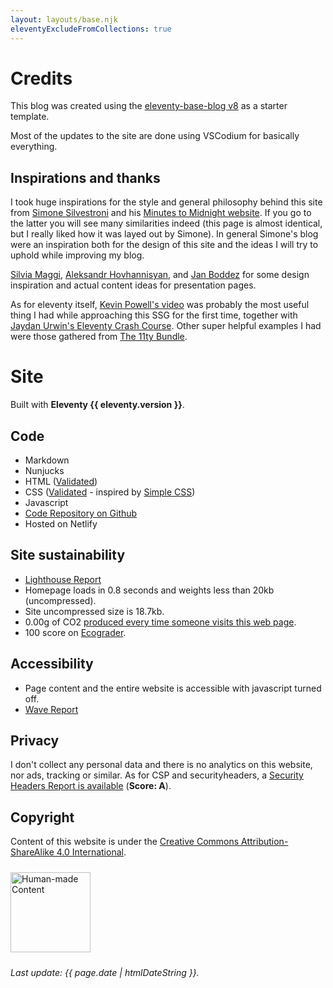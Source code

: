 ```yaml
---
layout: layouts/base.njk
eleventyExcludeFromCollections: true
---
```

# Credits

This blog was created using the [eleventy-base-blog v8](https://github.com/11ty/eleventy-base-blog) as a starter template.

Most of the updates to the site are done using VSCodium for basically everything.

## Inspirations and thanks

I took huge inspirations for the style and general philosophy behind this site from [Simone Silvestroni](https://simonesilvestroni.com/) and his [Minutes to Midnight website](https://minutestomidnight.co.uk). If you go to the latter you will see many similarities indeed (this page is almost identical, but I really liked how it was layed out by Simone). In general Simone's blog were an inspiration both for the design of this site and the ideas I will try to uphold while improving my blog.

[Silvia Maggi](https://silviamaggidesign.com/about/), [Aleksandr Hovhannisyan](https://www.aleksandrhovhannisyan.com/about/), and [Jan Boddez](https://jan.boddez.net/) for some design inspiration and actual content ideas for presentation pages.

As for eleventy itself, [Kevin Powell's video](https://www.youtube.com/watch?v=4wD00RT6d-g) was probably the most useful thing I had while approaching this SSG for the first time, together with [Jaydan Urwin's Eleventy Crash Course](https://www.youtube.com/playlist?list=PLtLXFsdHI8JTwScHvB924dY3PNwNJjjuW). Other super helpful examples I had were those gathered from [The 11ty Bundle](https://11tybundle.dev/).

# Site

Built with **Eleventy {{ eleventy.version }}**.

## Code

- Markdown
- Nunjucks
- HTML ([Validated](https://validator.w3.org/nu/?doc=https://www.archaeoramblings.com/))
- CSS ([Validated](http://jigsaw.w3.org/css-validator/validator?lang=en&profile=css3svg&uri=https%3A%2F%2Fwww.archaeoramblings.com&usermedium=all&vextwarning=&warning=1) - inspired by [Simple CSS](https://simplecss.org/))
- Javascript
- [Code Repository on Github](https://github.com/andreatitolo/11ty_blog)
- Hosted on Netlify

## Site sustainability

- [Lighthouse Report](https://pagespeed.web.dev/analysis/https-www-archaeoramblings-com/9mnaxe13e8?form_factor=desktop)
- Homepage loads in 0.8 seconds and weights less than 20kb (uncompressed).
- Site uncompressed size is 18.7kb.
- 0.00g of CO2 [produced every time someone visits this web page](https://www.websitecarbon.com/website/archaeoramblings-com/).
- 100 score on [Ecograder](https://ecograder.com/report/bz66KdfL3waTP0p2FHFDungb).

## Accessibility

- Page content and the entire website is accessible with javascript turned off.
- [Wave Report](https://wave.webaim.org/report#/https://www.archaeoramblings.com/)

## Privacy

I don't collect any personal data and there is no analytics on this website, nor ads, tracking or similar. As for CSP and securityheaders, a [Security Headers Report is available](https://securityheaders.com/?q=www.archaeoramblings.com&followRedirects=on) (**Score: A**).

## Copyright

Content of this website is under the [Creative Commons Attribution-ShareAlike 4.0 International](https://creativecommons.org/licenses/by-sa/4.0/).

<a href="https://nonbot.org/pledged/view/99536763-fcd6-4150-96b6-2203d7ee9b5f" target="_blank">
	<img style="height:128px;margin-top:10px;margin-bottom:10px;" src="https://nonbot.org/images/nonbot_pledged_logo.svg" alt="Human-made Content">
</a>


_<p class="small">Last update: {{ page.date | htmlDateString }}.</p>_